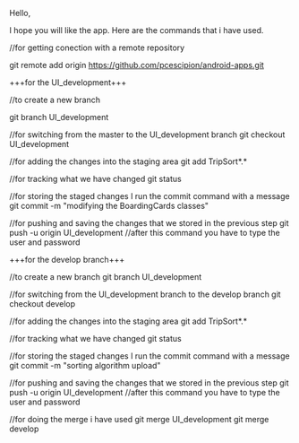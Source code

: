 

Hello,

I hope you will like the app. Here are the commands that i have used.

//for getting conection with a remote repository 

git remote add origin https://github.com/pcescipion/android-apps.git

+++for the UI_development+++

//to create a new branch

 git branch UI_development

//for switching from the master to the UI_development branch
 git checkout UI_development

//for adding the changes into the staging area
 git add TripSort*.*

//for tracking what we have changed
 git status

//for storing the staged changes I run the commit command with a message
 git commit -m "modifying the BoardingCards classes"

//for pushing and saving the changes that we stored in the previous step
 git push -u origin UI_development //after this command you have to type the user and password

+++for the develop branch+++

//to create a new branch
 git branch UI_development

//for switching from the UI_development branch to the develop branch
 git checkout develop

//for adding the changes into the staging area
 git add TripSort*.*

//for tracking what we have changed
 git status

//for storing the staged changes I run the commit command with a message
 git commit -m "sorting algorithm upload"

//for pushing and saving the changes that we stored in the previous step
 git push -u origin UI_development //after this command you have to type the user and password

//for doing the merge i have used
 git merge UI_development 
git merge develop


